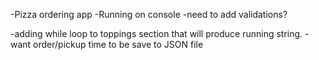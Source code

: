 -Pizza ordering app 
-Running on console
-need to add validations?

-adding while loop to toppings section that will produce running string. 
-want order/pickup time to be save to JSON file 


